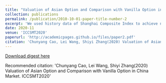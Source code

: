 ```yaml
---
title: "Valuation of Asian Option and Comparison with Vanilla Option in China Market"
collection: publications
permalink: /publication/2010-10-01-paper-title-number-2
excerpt: 'We used history data of Shanghai Composite Index to achieve necessary parameters and apply Black-Scholes model to price the Asian option.'
date: 2020-11
venue: 'ICCSMT2020'
paperurl: 'http://academicpages.github.io/files/paper2.pdf'
citation: 'Chunyang Cao, Lei Wang, Shiyi Zhang(2020) Valuation of Asian Option and Comparison with Vanilla Option in China Market. ICCSMT2020'
---
```



[Download digest here](http://academicpages.github.io/files/paper2.pdf)

Recommended citation: 'Chunyang Cao, Lei Wang, Shiyi Zhang(2020) Valuation of Asian Option and Comparison with Vanilla Option in China Market. ICCSMT2020'
